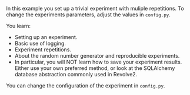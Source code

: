 In this example you set up a trivial experiment with muliple repetitions.
To change the experiments parameters, adjust the values in `config.py`.

You learn:
- Setting up an experiment.
- Basic use of logging.
- Experiment repetitions.
- About the random number generator and reproducible experiments.
- In particular, you will NOT learn how to save your experiment results.
  Either use your own preferred method, or look at the SQLAlchemy database abstraction commonly used in Revolve2.

You can change the configuration of the experiment in `config.py`.